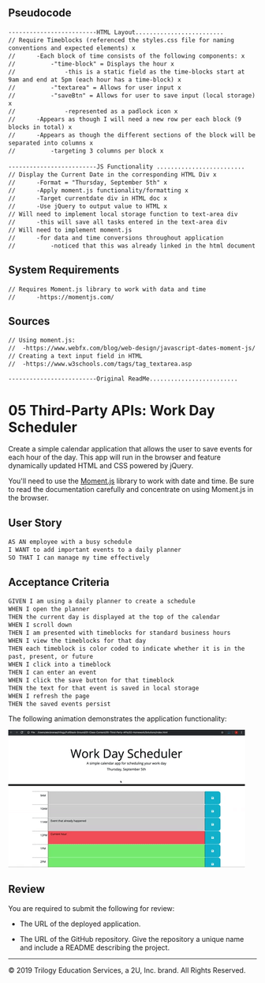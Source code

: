 ## Pseudocode

```
-------------------------HTML Layout.........................
// Require Timeblocks (referenced the styles.css file for naming conventions and expected elements) x
//      -Each block of time consists of the following components: x
//          -"time-block" = Displays the hour x
//              -this is a static field as the time-blocks start at 9am and end at 5pm (each hour has a time-block) x
//          -"textarea" = Allows for user input x
//          -"saveBtn" = Allows for user to save input (local storage) x
//              -represented as a padlock icon x
//      -Appears as though I will need a new row per each block (9 blocks in total) x
//      -Appears as though the different sections of the block will be separated into columns x
//          -targeting 3 columns per block x

-------------------------JS Functionality .........................
// Display the Current Date in the corresponding HTML Div x
//      -Format = "Thursday, September 5th" x
//      -Apply moment.js functionality/formatting x
//      -Target currentdate div in HTML doc x
//      -Use jQuery to output value to HTML x
// Will need to implement local storage function to text-area div
//      -this will save all tasks entered in the text-area div
// Will need to implement moment.js
//      -for data and time conversions throughout application
//          -noticed that this was already linked in the html document
```

## System Requirements
```
// Requires Moment.js library to work with data and time
//      -https://momentjs.com/
```

## Sources
```
// Using moment.js:
//  -https://www.webfx.com/blog/web-design/javascript-dates-moment-js/
// Creating a text input field in HTML
//  -https://www.w3schools.com/tags/tag_textarea.asp

```

```
-------------------------Original ReadMe.........................
```

# 05 Third-Party APIs: Work Day Scheduler

Create a simple calendar application that allows the user to save events for each hour of the day. This app will run in the browser and feature dynamically updated HTML and CSS powered by jQuery.

You'll need to use the [Moment.js](https://momentjs.com/) library to work with date and time. Be sure to read the documentation carefully and concentrate on using Moment.js in the browser.

## User Story

```
AS AN employee with a busy schedule
I WANT to add important events to a daily planner
SO THAT I can manage my time effectively
```

## Acceptance Criteria

```
GIVEN I am using a daily planner to create a schedule
WHEN I open the planner
THEN the current day is displayed at the top of the calendar
WHEN I scroll down
THEN I am presented with timeblocks for standard business hours
WHEN I view the timeblocks for that day
THEN each timeblock is color coded to indicate whether it is in the past, present, or future
WHEN I click into a timeblock
THEN I can enter an event
WHEN I click the save button for that timeblock
THEN the text for that event is saved in local storage
WHEN I refresh the page
THEN the saved events persist
```

The following animation demonstrates the application functionality:

![day planner demo](./Assets/05-third-party-apis-homework-demo.gif)

## Review

You are required to submit the following for review:

* The URL of the deployed application.

* The URL of the GitHub repository. Give the repository a unique name and include a README describing the project.

- - -
© 2019 Trilogy Education Services, a 2U, Inc. brand. All Rights Reserved.
